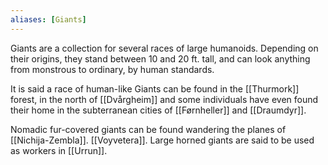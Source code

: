 ```yaml
---
aliases: [Giants]
---
```

Giants are a collection for several races of large humanoids. Depending on their origins, they stand between 10 and 20 ft. tall, and can look anything from monstrous to ordinary, by human standards.

It is said a race of human-like Giants can be found in the [[Thurmork]] forest, in the north of [[Dvårgheim]] and some individuals have even found their home in the subterranean cities of [[Førnheller]] and [[Draumdyr]].

Nomadic fur-covered giants can be found wandering the planes of [[Nichija-Zembla]]. [[Voyvetera]]. Large horned giants are said to be used as workers in [[Urrun]].